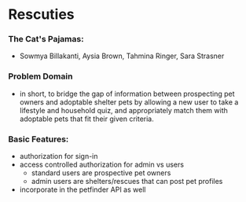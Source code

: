 # Rescuties 
### The Cat's Pajamas:
- Sowmya Billakanti, Aysia Brown, Tahmina Ringer, Sara Strasner 

### Problem Domain
- in short, to bridge the gap of information between prospecting pet owners and adoptable shelter pets by allowing a new user to take a lifestyle and household quiz, and appropriately match them with adoptable pets that fit their given criteria.

### Basic Features:
- authorization for sign-in 
- access controlled authorization for admin vs users
    - standard users are prospective pet owners 
    - admin users are shelters/rescues that can post pet profiles 
- incorporate in the petfinder API as well 